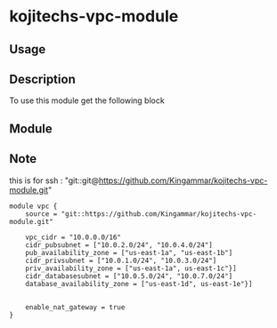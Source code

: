 # kojitechs-vpc-module

## Usage

## Description
To use this module get the following block 

## Module


## Note
this is for ssh : "git::git@https://github.com/Kingammar/kojitechs-vpc-module.git"

```hcl
module vpc {
    source = "git::https://github.com/Kingammar/kojitechs-vpc-module.git"

    vpc_cidr = "10.0.0.0/16"
    cidr_pubsubnet = ["10.0.2.0/24", "10.0.4.0/24"]
    pub_availability_zone = ["us-east-1a", "us-east-1b"]
    cidr_privsubnet = ["10.0.1.0/24", "10.0.3.0/24"]
    priv_availability_zone = ["us-east-1a", us-east-1c"}]
    cidr_databasesubnet = ["10.0.5.0/24", "10.0.7.0/24"]
    database_availability_zone = ["us-east-1d", us-east-1e"}]


    enable_nat_gateway = true
}
```


